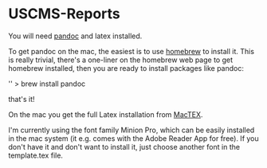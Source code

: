 # USCMS-Reports

You will need [pandoc](http://pandoc.org) and latex installed.

To get pandoc on the mac, the easiest is to use [homebrew](http://brew.sh) to install it. This is really trivial, there's a one-liner on the homebrew web page to get homebrew installed, then you are ready to install packages like pandoc:

'' > brew install pandoc

that's it!

On the mac you get the full Latex installation from [MacTEX](https://tug.org/mactex/). 

I'm currently using the font family Minion Pro, which can be easily installed in the mac system (it e.g. comes with the Adobe Reader App for free). If you don't have it and don't want to install it, just choose another font in the template.tex file. 

 

